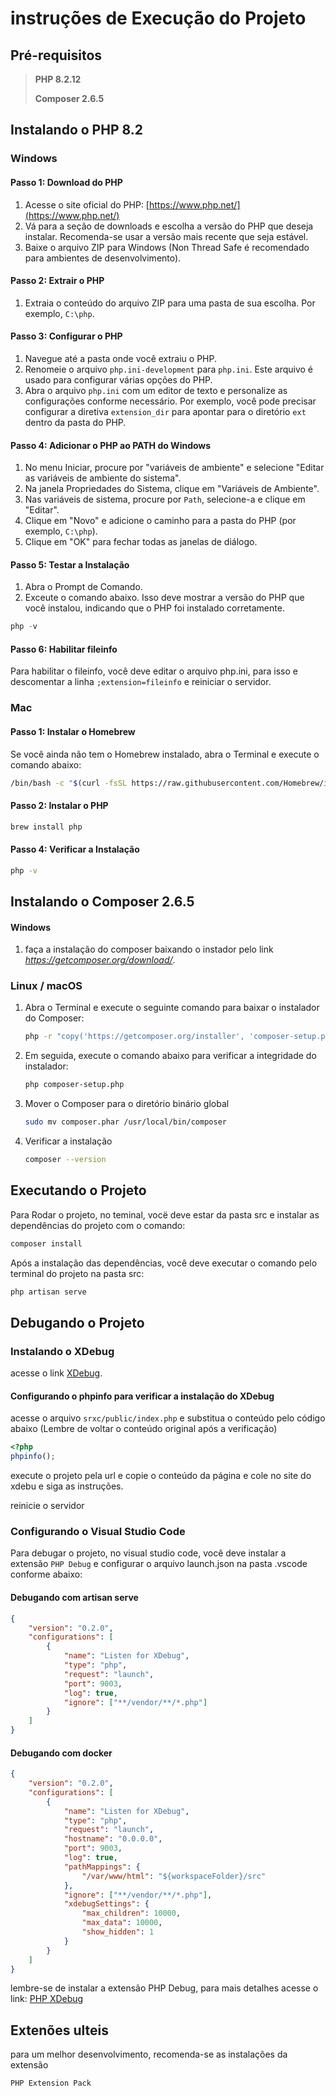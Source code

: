 # instruções de Execução do Projeto

## Pré-requisitos

> **PHP 8.2.12**
>
> **Composer 2.6.5**

## Instalando o PHP 8.2

### Windows

#### Passo 1: Download do PHP

1. Acesse o site oficial do PHP: [https://www.php.net/](https://www.php.net/)
2. Vá para a seção de downloads e escolha a versão do PHP que deseja instalar. Recomenda-se usar a versão mais recente que seja estável.
3. Baixe o arquivo ZIP para Windows (Non Thread Safe é recomendado para ambientes de desenvolvimento).

#### Passo 2: Extrair o PHP

1. Extraia o conteúdo do arquivo ZIP para uma pasta de sua escolha. Por exemplo, `C:\php`.

#### Passo 3: Configurar o PHP

1. Navegue até a pasta onde você extraiu o PHP.
2. Renomeie o arquivo `php.ini-development` para `php.ini`. Este arquivo é usado para configurar várias opções do PHP.
3. Abra o arquivo `php.ini` com um editor de texto e personalize as configurações conforme necessário. Por exemplo, você pode precisar configurar a diretiva `extension_dir` para apontar para o diretório `ext` dentro da pasta do PHP.

#### Passo 4: Adicionar o PHP ao PATH do Windows

1. No menu Iniciar, procure por "variáveis de ambiente" e selecione "Editar as variáveis de ambiente do sistema".
2. Na janela Propriedades do Sistema, clique em "Variáveis de Ambiente".
3. Nas variáveis de sistema, procure por `Path`, selecione-a e clique em "Editar".
4. Clique em "Novo" e adicione o caminho para a pasta do PHP (por exemplo, `C:\php`).
5. Clique em "OK" para fechar todas as janelas de diálogo.

#### Passo 5: Testar a Instalação

1. Abra o Prompt de Comando.
2. Exceute o comando abaixo. Isso deve mostrar a versão do PHP que você instalou, indicando que o PHP foi instalado corretamente.

```powershell
php -v
```

#### Passo 6: Habilitar fileinfo
Para habilitar o fileinfo, você deve editar o arquivo php.ini, para isso e descomentar a linha `;extension=fileinfo` e reiniciar o servidor.

### Mac

#### Passo 1: Instalar o Homebrew

Se você ainda não tem o Homebrew instalado, abra o Terminal e execute o comando abaixo:

```bash
/bin/bash -c "$(curl -fsSL https://raw.githubusercontent.com/Homebrew/install/HEAD/install.sh)"
```

#### Passo 2: Instalar o PHP

```bash
brew install php
```

#### Passo 4: Verificar a Instalação

```bash
php -v
```

## Instalando o Composer 2.6.5

#### Windows

1. faça a instalação do composer baixando o instador pelo link *<https://getcomposer.org/download/>*.

### Linux / macOS

1. Abra o Terminal e execute o seguinte comando para baixar o instalador do Composer:

    ```bash
    php -r "copy('https://getcomposer.org/installer', 'composer-setup.php');"
    ```

2. Em seguida, execute o comando abaixo para verificar a integridade do instalador:

    ```bash
    php composer-setup.php
    ```

3. Mover o Composer para o diretório binário global

    ```bash
    sudo mv composer.phar /usr/local/bin/composer
    ```

4. Verificar a instalação

    ```bash
    composer --version
   ```

## Executando o Projeto

Para Rodar o projeto, no teminal, vocë deve estar da pasta src e instalar as dependências do projeto com o comando:

```bash
composer install
```

Após a instalação das dependências, você deve executar o comando pelo terminal do projeto na pasta src:

```bash
php artisan serve
```

## Debugando o Projeto

### Instalando o XDebug
acesse o link [XDebug](https://xdebug.org/wizard).

#### Configurando o phpinfo para verificar a instalação do XDebug
acesse o arquivo `srxc/public/index.php` e substitua o conteúdo pelo código abaixo (Lembre de voltar o conteúdo original após a verificação)

```php
<?php
phpinfo();
```
execute o projeto pela url e copie o conteúdo da página e cole no site do xdebu e siga as instruções.

reinicie o servidor

### Configurando o Visual Studio Code
Para debugar o projeto, no visual studio code, você deve instalar a extensão `PHP Debug` e configurar o arquivo launch.json na pasta .vscode conforme abaixo:

#### Debugando com artisan serve
```json
{
    "version": "0.2.0",
    "configurations": [
        {
            "name": "Listen for XDebug",
            "type": "php",
            "request": "launch",
            "port": 9003,
            "log": true,
            "ignore": ["**/vendor/**/*.php"]
        }
    ]
}
```

#### Debugando com docker 
```json
{
    "version": "0.2.0",
    "configurations": [
        {
            "name": "Listen for XDebug",
            "type": "php",
            "request": "launch",
            "hostname": "0.0.0.0",
            "port": 9003,
            "log": true,
            "pathMappings": {
                "/var/www/html": "${workspaceFolder}/src"
            },
            "ignore": ["**/vendor/**/*.php"],
            "xdebugSettings": {
                "max_children": 10000,
                "max_data": 10000,
                "show_hidden": 1
            }
        }
    ]
}
```
lembre-se de instalar a extensão PHP Debug, para mais detalhes acesse o link: [PHP XDebug](https://xdebug.org/docs/install)

## Extenões ulteis

para um melhor desenvolvimento, recomenda-se as instalações da extensão

`PHP Extension Pack`
